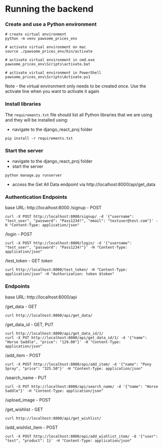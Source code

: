 # Running the backend

### Create and use a Python environment
```
# create virtual environment
python -m venv pawsome_prices_env

# activate virtual environment on mac
source ./pawsome_prices_env/bin/activate

# activate virtual environment in cmd.exe
pawsome_prices_env\Scripts\activate.bat

# activate virtual environment in PowerShell
pawsome_prices_env\Scripts\Activate.ps1
```
Note - the virtual environment only needs to be created once. Use the activate line when you want to activate it again

### Install libraries
The `requirements.txt` file should list all Python libraries that we are using and they will be installed using:
- navigate to the django_react_proj folder
```
pip install -r requirements.txt
```

### Start the server
- navigate to the django_react_proj folder
- start the server
```
python manage.py runserver
```
- access the Get All Data endpoint via http://localhost:8000/api/get_data
### Authentication Endpoints
base URL: http://localhost:8000
/signup - POST
```
curl -X POST http://localhost:8000/signup/ -d '{"username": "test_user", "password": "Pass1234!", "email": "testuser@test.com"}' -H "Content-Type: application/json"
```
/login - POST
```
curl -X POST http://localhost:8000/login/ -d '{"username": "test_user", "password": "Pass1234!"}' -H "Content-Type: application/json"
```
/test_token - GET
*token*
```
curl http://localhost:8000/test_token/ -H "Content-Type: application/json" -H "Authorization: token $token"
```

### Endpoints
base URL: http://localhost:8000/api

/get_data - GET
```
curl http://localhost:8000/api/get_data/
```
/get_data_id - GET, PUT
```
curl http://localhost:8000/api/get_data_id/1/
curl -X PUT http://localhost:8000/api/get_data_id/1/ -d '{"name": "Horse Saddle", "price": "129.00"}' -H "Content-Type: application/json"

```
/add_item - POST
```
curl -X POST http://localhost:8000/api/add_item/ -d '{"name": "Pony Spray", "price": "325.50"}' -H "Content-Type: application/json"
```
/search_name - PUT
```
curl -X PUT http://localhost:8000/api/search_name/ -d '{"name": "Horse Saddle"}' -H "Content-Type: application/json"
```
/upload_image - POST

/get_wishlist - GET
```
curl http://localhost:8000/api/get_wishlist/
```
/add_wishlist_item - POST
```
curl -X POST http://localhost:8000/api/add_wishlist_item/ -d '{"user": "test", "product": 1}' -H "Content-Type: application/json"
```